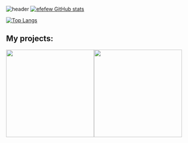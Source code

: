 ![header](https://capsule-render.vercel.app/api?type=waving&color=gradient&height=256&section=header&text=Hello%20world!&fontSize=75&animation=fadeIn&fontAlignY=30&desc=My%20GitHub%20profile!&descAlignY=51&descAlign=62)
[![efefew GitHub stats](https://github-readme-stats.vercel.app/api?username=efefew&theme=cobalt)](https://github.com/anuraghazra/github-readme-stats)

[![Top Langs](https://github-readme-stats.vercel.app/api/top-langs/?username=efefew&hide_progress=false&theme=cobalt)](https://github.com/anuraghazra/github-readme-stats)
## My projects:
[<img src="![Chess](https://user-images.githubusercontent.com/29331867/224493599-65c92712-6905-47ef-bea8-d90d7094fe57.png)" width="240">](https://github.com/efefew/Local-Chess)[<img src="![Sapper](https://user-images.githubusercontent.com/29331867/234647695-ae48d012-24cb-4252-b502-63fc02c6a5f1.jpg" width="240">](https://github.com/efefew/Sapper)
